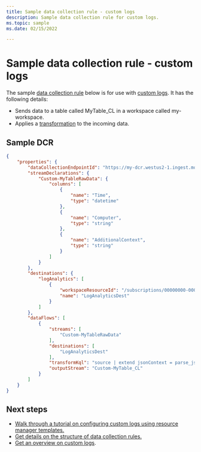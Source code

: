 ```yaml
---
title: Sample data collection rule - custom logs
description: Sample data collection rule for custom logs.
ms.topic: sample
ms.date: 02/15/2022

---
```


# Sample data collection rule - custom logs
The sample [data collection rule](../essentials/data-collection-rule-overview.md) below is for use with [custom logs](../logs/custom-logs-overview.md). It has the following details:

- Sends data to a table called MyTable_CL in a workspace called my-workspace.
- Applies a [transformation](../essentials/data-collection-rule-transformations.md) to the incoming data.

## Sample DCR

```json
{
    "properties": { 
        "dataCollectionEndpointId": "https://my-dcr.westus2-1.ingest.monitor.azure.com",
        "streamDeclarations": {
            "Custom-MyTableRawData": {
                "columns": [
                    {
                        "name": "Time",
                        "type": "datetime"
                    },
                    {
                        "name": "Computer",
                        "type": "string"
                    },
                    {
                        "name": "AdditionalContext",
                        "type": "string"
                    }
                ]
            }
        },
        "destinations": {
            "logAnalytics": [
                {
                    "workspaceResourceId": "/subscriptions/00000000-0000-0000-0000-000000000000/resourceGroups/cefingestion/providers/microsoft.operationalinsights/workspaces/my-workspace",
                    "name": "LogAnalyticsDest"
                }
            ]
        },
        "dataFlows": [
            {
                "streams": [
                    "Custom-MyTableRawData"
                ],
                "destinations": [
                    "LogAnalyticsDest"
                ],
                "transformKql": "source | extend jsonContext = parse_json(AdditionalContext) | project TimeGenerated = Time, Computer, AdditionalContext = jsonContext, ExtendedColumn=tostring(jsonContext.CounterName)",
                "outputStream": "Custom-MyTable_CL"
            }
        ]
    }
}
```


## Next steps

- [Walk through a tutorial on configuring custom logs using resource manager templates.](tutorial-custom-logs-api.md)
- [Get details on the structure of data collection rules.](../essentials/data-collection-rule-structure.md)
- [Get an overview on custom logs](custom-logs-overview.md).

